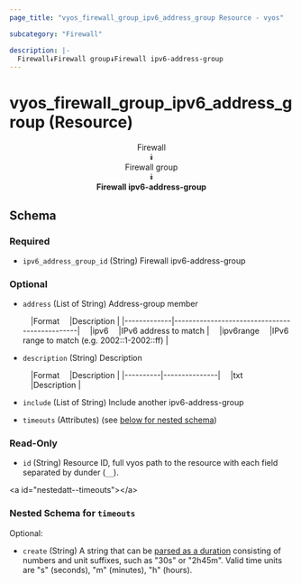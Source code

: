 ```yaml
---
page_title: "vyos_firewall_group_ipv6_address_group Resource - vyos"

subcategory: "Firewall"

description: |- 
  Firewall⯯Firewall group⯯Firewall ipv6-address-group
---
```


# vyos_firewall_group_ipv6_address_group (Resource)
<center>

Firewall  
⯯  
Firewall group  
⯯  
**Firewall ipv6-address-group**


</center>

## Schema

### Required

- `ipv6_address_group_id` (String) Firewall ipv6-address-group

### Optional

- `address` (List of String) Address-group member

    &emsp;|Format     &emsp;|Description                                  |
    |-------------|-----------------------------------------------|
    &emsp;|ipv6       &emsp;|IPv6 address to match                        |
    &emsp;|ipv6range  &emsp;|IPv6 range to match (e.g. 2002::1-2002::ff)  |
- `description` (String) Description

    &emsp;|Format  &emsp;|Description  |
    |----------|---------------|
    &emsp;|txt     &emsp;|Description  |
- `include` (List of String) Include another ipv6-address-group
- `timeouts` (Attributes) (see [below for nested schema](#nestedatt--timeouts))

### Read-Only

- `id` (String) Resource ID, full vyos path to the resource with each field separated by dunder (`__`).

&lt;a id=&#34;nestedatt--timeouts&#34;&gt;&lt;/a&gt;
### Nested Schema for `timeouts`

Optional:

- `create` (String) A string that can be [parsed as a duration](https://pkg.go.dev/time#ParseDuration) consisting of numbers and unit suffixes, such as &#34;30s&#34; or &#34;2h45m&#34;. Valid time units are &#34;s&#34; (seconds), &#34;m&#34; (minutes), &#34;h&#34; (hours).  
